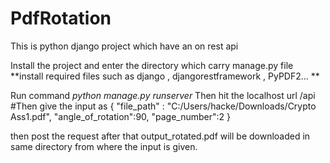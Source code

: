 # PdfRotation
This is python django project which have an on rest api 

Install the project and enter the directory which carry manage.py file
**install required files such as django , djangorestframework , PyPDF2... **

Run command *python manage.py runserver*
Then hit the localhost url /api
#Then give the input as
{
 "file_path" : "C:/Users/hacke/Downloads/Crypto Ass1.pdf",
    "angle_of_rotation":90,
    "page_number":2
}


then post the request after that output_rotated.pdf will be downloaded in same directory from where the input is given.
